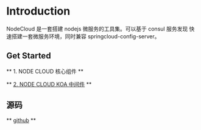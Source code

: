 <!-- TITLE: 主页 -->
<!-- SUBTITLE: 欢迎访问 NODE CLOUD WIKI -->

# Introduction

NodeCloud 是一套搭建 nodejs 微服务的工具集。可以基于 consul 服务发现 快速搭建一套微服务环境，同时兼容 springcloud-config-server。

## Get Started

** 1. NODE CLOUD 核心组件 **

** [2. NODE CLOUD KOA 中间件](http://wiki.nodecloud.cn/koa-middlewares) **

## 源码

**  [github](https://github.com/nodecloud) **